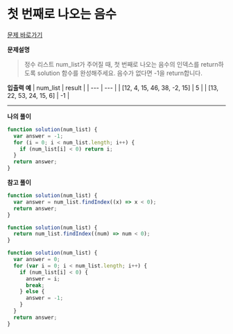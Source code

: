 # 첫 번째로 나오는 음수

[문제 바로가기](https://school.programmers.co.kr/learn/courses/30/lessons/181896)

**문제설명**

> 정수 리스트 num_list가 주어질 때, 첫 번째로 나오는 음수의 인덱스를 return하도록 solution 함수를 완성해주세요. 음수가 없다면 -1을 return합니다.

**입출력 예**
| num_list | result |
| --- | --- |
| [12, 4, 15, 46, 38, -2, 15] | 5 |
| [13, 22, 53, 24, 15, 6] | -1 |

---

**나의 풀이**

```javascript
function solution(num_list) {
  var answer = -1;
  for (i = 0; i < num_list.length; i++) {
    if (num_list[i] < 0) return i;
  }
  return answer;
}
```

**참고 풀이**

```javascript
function solution(num_list) {
  var answer = num_list.findIndex((x) => x < 0);
  return answer;
}
```

```javascript
function solution(num_list) {
  return num_list.findIndex((num) => num < 0);
}
```

```javascript
function solution(num_list) {
  var answer = 0;
  for (var i = 0; i < num_list.length; i++) {
    if (num_list[i] < 0) {
      answer = i;
      break;
    } else {
      answer = -1;
    }
  }
  return answer;
}
```

